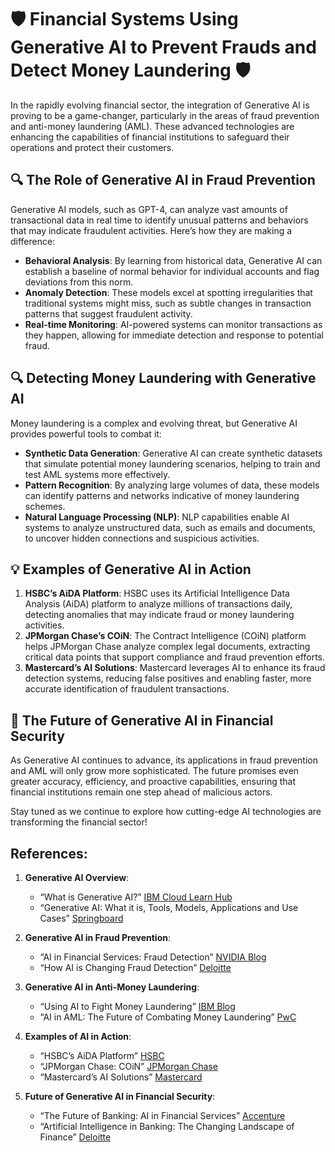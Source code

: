 # 🛡️ Financial Systems Using Generative AI to Prevent Frauds and Detect Money Laundering 🛡️

In the rapidly evolving financial sector, the integration of Generative AI is proving to be a game-changer, particularly in the areas of fraud prevention and anti-money laundering (AML). These advanced technologies are enhancing the capabilities of financial institutions to safeguard their operations and protect their customers.

## 🔍 The Role of Generative AI in Fraud Prevention

Generative AI models, such as GPT-4, can analyze vast amounts of transactional data in real time to identify unusual patterns and behaviors that may indicate fraudulent activities. Here’s how they are making a difference:

- **Behavioral Analysis**: By learning from historical data, Generative AI can establish a baseline of normal behavior for individual accounts and flag deviations from this norm.
- **Anomaly Detection**: These models excel at spotting irregularities that traditional systems might miss, such as subtle changes in transaction patterns that suggest fraudulent activity.
- **Real-time Monitoring**: AI-powered systems can monitor transactions as they happen, allowing for immediate detection and response to potential fraud.

## 🔍 Detecting Money Laundering with Generative AI

Money laundering is a complex and evolving threat, but Generative AI provides powerful tools to combat it:

- **Synthetic Data Generation**: Generative AI can create synthetic datasets that simulate potential money laundering scenarios, helping to train and test AML systems more effectively.
- **Pattern Recognition**: By analyzing large volumes of data, these models can identify patterns and networks indicative of money laundering schemes.
- **Natural Language Processing (NLP)**: NLP capabilities enable AI systems to analyze unstructured data, such as emails and documents, to uncover hidden connections and suspicious activities.

## 💡 Examples of Generative AI in Action

1. **HSBC’s AiDA Platform**: HSBC uses its Artificial Intelligence Data Analysis (AiDA) platform to analyze millions of transactions daily, detecting anomalies that may indicate fraud or money laundering activities.
2. **JPMorgan Chase’s COiN**: The Contract Intelligence (COiN) platform helps JPMorgan Chase analyze complex legal documents, extracting critical data points that support compliance and fraud prevention efforts.
3. **Mastercard’s AI Solutions**: Mastercard leverages AI to enhance its fraud detection systems, reducing false positives and enabling faster, more accurate identification of fraudulent transactions.

## 🚀 The Future of Generative AI in Financial Security

As Generative AI continues to advance, its applications in fraud prevention and AML will only grow more sophisticated. The future promises even greater accuracy, efficiency, and proactive capabilities, ensuring that financial institutions remain one step ahead of malicious actors.

Stay tuned as we continue to explore how cutting-edge AI technologies are transforming the financial sector!

## References:
1. **Generative AI Overview**:
   - “What is Generative AI?” [IBM Cloud Learn Hub](https://www.ibm.com/cloud/learn/generative-ai)
   - “Generative AI: What it is, Tools, Models, Applications and Use Cases” [Springboard](https://www.springboard.com/blog/ai-machine-learning/generative-ai/)

2. **Generative AI in Fraud Prevention**:
   - “AI in Financial Services: Fraud Detection” [NVIDIA Blog](https://blogs.nvidia.com/blog/2021/09/28/ai-financial-services-fraud-detection/)
   - “How AI is Changing Fraud Detection” [Deloitte](https://www2.deloitte.com/us/en/insights/industry/financial-services/ai-financial-services-fraud-detection.html)

3. **Generative AI in Anti-Money Laundering**:
   - “Using AI to Fight Money Laundering” [IBM Blog](https://www.ibm.com/blogs/research/2020/02/ai-fight-money-laundering/)
   - “AI in AML: The Future of Combating Money Laundering” [PwC](https://www.pwc.com/gx/en/services/forensics/economic-crime-survey/anti-money-laundering.html)

4. **Examples of AI in Action**:
   - “HSBC’s AiDA Platform” [HSBC](https://www.hsbc.com/who-we-are/our-stories/how-ai-is-keeping-customers-safe)
   - “JPMorgan Chase: COiN” [JPMorgan Chase](https://www.jpmorganchase.com/news-stories/jpmorgan-chase-applies-machine-learning-techniques-to-analyze-legal-documents)
   - “Mastercard’s AI Solutions” [Mastercard](https://www.mastercard.us/en-us/vision/corp-responsibility/artificial-intelligence.html)

5. **Future of Generative AI in Financial Security**:
   - “The Future of Banking: AI in Financial Services” [Accenture](https://www.accenture.com/us-en/insights/banking/artificial-intelligence)
   - “Artificial Intelligence in Banking: The Changing Landscape of Finance” [Deloitte](https://www2.deloitte.com/us/en/insights/industry/financial-services/artificial-intelligence-in-banking.html)
